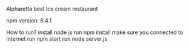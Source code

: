 Alpharetta best Ice cream restaurant

npm version: 6.4.1

How to run?
 install node js
 run npm install
 make sure you connected to internet
 run npm start
 run node server.js